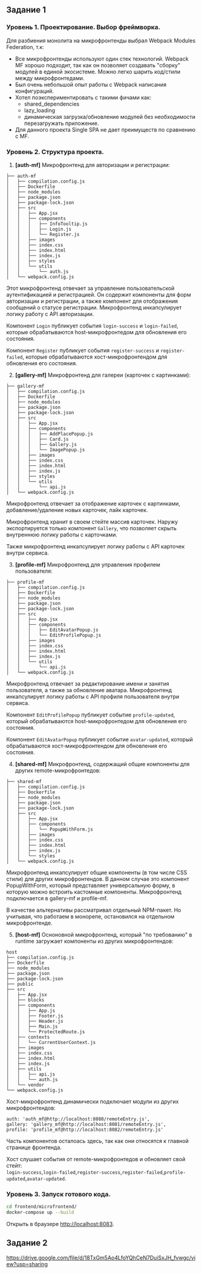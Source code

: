 ## Задание 1
### Уровень 1. Проектирование. Выбор фреймворка.
Для разбиения монолита на микрофронтенды выбрал Webpack Modules Federation, т.к:
* Все микрофронтенды используют один стек технологий. Webpack MF хорошо подходит, так как он позволяет создавать "сборку" модулей в единой экосистеме. Можно легко шарить код/стили между микрофронтедами.
* Был очень небольшой опыт работы с Webpack написания конфигураций.
* Хотел поэкспериментировать с такими фичами как:
  * shared_dependencies
  * lazy_loading
  * динамическая загрузка/обновление модулей без необходимости перезагружать приложение.
* Для данного проекта Single SPA не дает преимуществ по сравнению с MF.

### Уровень 2. Структура проекта.

1. **[auth-mf]** Микрофронтенд для авторизации и регистрации:
```plaintext
├── auth-mf
│   ├── compilation.config.js
│   ├── Dockerfile
│   ├── node_modules
│   ├── package.json
│   ├── package-lock.json
│   ├── src
│   │   ├── App.jsx
│   │   ├── components
│   │   │   ├── InfoTooltip.js
│   │   │   ├── Login.js
│   │   │   └── Register.js
│   │   ├── images
│   │   ├── index.css
│   │   ├── index.html
│   │   ├── index.js
│   │   ├── styles
│   │   └── utils
│   │       └── auth.js
│   └── webpack.config.js
```
Этот микрофронтенд отвечает за управление пользовательской аутентификацией и регистрацией. 
Он содержит компоненты для форм авторизации и регистрации, а также компонент для отображения сообщений о статусе регистрации.
Микрофронтенд инкапсулирует логику работу с API авторизации.

Компонент `Login` публикует события `login-success` и `login-failed`, которые обрабатываются host-микрофронтедом для обновления его состояния.

Компонент `Register` публикует события `register-success` и `register-failed`, которые обрабатываются хост-микрофронтендом для обновления его состояния.

2. **[gallery-mf]** Микрофронтенд для галереи (карточек с картинками):
```plaintext
├── gallery-mf
│   ├── compilation.config.js
│   ├── Dockerfile
│   ├── node_modules
│   ├── package.json
│   ├── package-lock.json
│   ├── src
│   │   ├── App.jsx
│   │   ├── components
│   │   │   ├── AddPlacePopup.js
│   │   │   ├── Card.js
│   │   │   ├── Gallery.js
│   │   │   └── ImagePopup.js
│   │   ├── images
│   │   ├── index.css
│   │   ├── index.html
│   │   ├── index.js
│   │   ├── styles
│   │   └── utils
│   │       └── api.js
│   └── webpack.config.js
```
Микрофронтенд отвечает за отображение карточек с картинками, добавление/удаление новых карточек, 
лайк карточек.

Микрофронтенд хранит в своем стейте массив карточек. Наружу экспортируется только компонент `Gallery`,
что позволяет скрыть внутреннюю логику работы с карточками.

Также микрофронтенд инкапсулирует логику работы с API карточек внутри сервиса.

3. **[profile-mf]** Микрофронтенд для управления профилем пользователя:
```plaintext
├── profile-mf
│   ├── compilation.config.js
│   ├── Dockerfile
│   ├── node_modules
│   ├── package.json
│   ├── package-lock.json
│   ├── src
│   │   ├── App.jsx
│   │   ├── components
│   │   │   ├── EditAvatarPopup.js
│   │   │   └── EditProfilePopup.js
│   │   ├── images
│   │   ├── index.css
│   │   ├── index.html
│   │   ├── index.js
│   │   └── utils
│   │       └── api.js
│   └── webpack.config.js
```
Микрофронтенд отвечает за редактирование имени и занятия пользователя, а также за обновление аватара.
Микрофронтенд инкапсулирует логику работы с API профиля пользователя внутри сервиса.

Компонент `EditProfilePopup` публикует событие `profile-updated`, который обрабатываются host-микрофронтедом для обновления его состояния.

Компонент `EditAvatarPopup` публикует событие `avatar-updated`, который обрабатываются хост-микрофронтендом для обновления его состояния.

4. **[shared-mf]** Микрофронтенд, содержащий общие компоненты для других remote-микрофронтедов:
```plaintext
├── shared-mf
│   ├── compilation.config.js
│   ├── Dockerfile
│   ├── node_modules
│   ├── package.json
│   ├── package-lock.json
│   ├── src
│   │   ├── App.jsx
│   │   ├── components
│   │   │   └── PopupWithForm.js
│   │   ├── images
│   │   ├── index.css
│   │   ├── index.html
│   │   ├── index.js
│   │   └── styles
│   └── webpack.config.js
```
Микрофронтенд инкапсулирует общие компоненты (в том числе CSS стили) для других микрофронтендов.
В данном случае это компонент PopupWithForm, который представляет универсальную форму, в которую можно встроить кастомные компоненты.
Микрофронтенд подключается в gallery-mf и profile-mf.

В качестве альтернативы рассматривал отдельный NPM-пакет. Но учитывая, что работаем в монорепе, остановился на отдельном микрофронтенде.

5. **[host-mf]** Осноновной микрофронтенд, который "по требованию" в runtime загружает компоненты из других микрофронтендов:
```plaintext
host
├── compilation.config.js
├── Dockerfile
├── node_modules
├── package.json
├── package-lock.json
├── public
├── src
│   ├── App.jsx
│   ├── blocks
│   ├── components
│   │   ├── App.js
│   │   ├── Footer.js
│   │   ├── Header.js
│   │   ├── Main.js
│   │   └── ProtectedRoute.js
│   ├── contexts
│   │   └── CurrentUserContext.js
│   ├── images
│   ├── index.css
│   ├── index.html
│   ├── index.js
│   ├── utils
│   │   ├── api.js
│   │   └── auth.js
│   └── vendor
└── webpack.config.js
```
Хост-микрофронтенд динамически подключает модули из других микрофронтендов:

```
auth: 'auth_mf@http://localhost:8080/remoteEntry.js',
gallery: 'gallery_mf@http://localhost:8081/remoteEntry.js',
profile: 'profile_mf@http://localhost:8082/remoteEntry.js'
```
Часть компонентов осталоась здесь, так как они относятся к главной странице фронтенда.

Хост слушает события от remote-микрофронтедов и обновляет свой стейт:    
`login-success`,`login-failed`,`register-success`,`register-failed`,`profile-updated`,`avatar-updated`.

### Уровень 3. Запуск готового кода.
```bash
cd frontend/microfrontend/
docker-compose up --build
```
Открыть в браузере [http://localhost:8083](http://localhost:8083).

## Задание 2

https://drive.google.com/file/d/18TxGm5Ao4LfoYQhCeN7DuiSxJH_fvwgc/view?usp=sharing